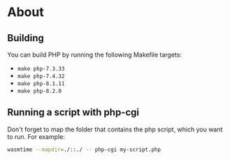 # About

## Building

You can build PHP by running the following Makefile targets:

- `make php-7.3.33`
- `make php-7.4.32`
- `make php-8.1.11`
- `make php-8.2.0`

## Running a script with php-cgi

Don't forget to map the folder that contains the php script, which you want to run. For example:

```bash
wasmtime --mapdir=./::./ -- php-cgi my-script.php
```
